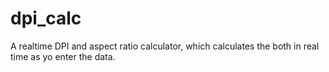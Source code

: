 # dpi_calc
A realtime DPI and aspect ratio calculator, which calculates the both in real time as yo enter the data.
